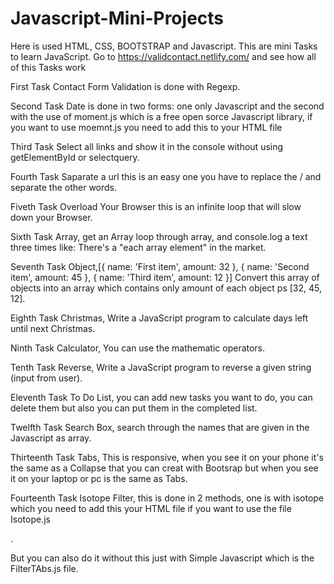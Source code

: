 # Javascript-Mini-Projects

Here is used HTML, CSS, BOOTSTRAP and Javascript.
This are mini Tasks to learn JavaScript.
Go to https://validcontact.netlify.com/ and see how all of this Tasks work

First Task Contact Form Validation is done with Regexp.

Second Task Date is done in two forms: one only Javascript and the second with the use of moment.js which is a free open sorce Javascript library, if you want to use moemnt.js you need to add this to your HTML file     
<script src="https://cdnjs.cloudflare.com/ajax/libs/moment.js/2.24.0/moment.min.js"></script>

Third Task Select all links and show it in the console without using getElementById or selectquery.

Fourth Task Saparate a url this is an easy one you have to replace the / and separate the other words.

Fiveth Task Overload Your Browser this is an infinite loop that will slow down your Browser.

Sixth Task Array, get an Array loop through array, and console.log a text  three times like: There's a "each array element" in the market.

Seventh Task Object,[{ name: 'First item', amount: 32 }, { name: 'Second item', amount: 45 }, { name: 'Third item', amount: 12 }] Convert this array of objects into an array which contains only amount of each object ps [32, 45, 12].

Eighth Task Christmas, Write a JavaScript program to calculate days left until next Christmas.

Ninth Task Calculator, You can use the mathematic operators.

Tenth Task Reverse, Write a JavaScript program to reverse a given string (input from user).

Eleventh Task To Do List, you can add new tasks you want to do, you can delete them but also you can put them in the completed list.

Twelfth Task Search Box, search through the names that are given in the Javascript as array.

Thirteenth Task Tabs, This is responsive, when you see it on your phone it's the same as a Collapse that you can creat with Bootsrap but when you see it on your laptop or pc is the same as Tabs.

Fourteenth Task Isotope Filter, this is done in 2 methods, one is with isotope which you need to add this your HTML file if you want to use the file Isotope.js
<script src="https://ajax.googleapis.com/ajax/libs/jquery/2.1.1/jquery.min.js"></script>
<script src="http://npmcdn.com/isotope-layout@3/dist/isotope.pkgd.js"></script>. 
But you can also do it without this just with Simple Javascript which is the FilterTAbs.js file.
